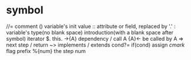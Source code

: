 # symbol
//=          comment
()           variable's init value
::           attribute or field, replaced by '.'
:            variable's type(no blank space)
             introduction(with a blank space after symbol)
             iterator
$.           this.
->{A}        dependency / call A
{A}<-        be called by A
=>           next step / return
~>           implements / extends
cond?=       if(cond) assign
_cmark_      flag prefix
%{num}       the step num